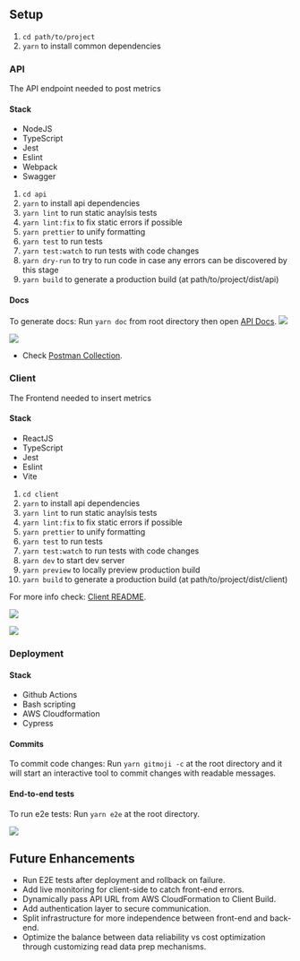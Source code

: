 ## Setup

1. `cd path/to/project`
2. `yarn` to install common dependencies

### API
The API endpoint needed to post metrics
#### Stack
- NodeJS
- TypeScript
- Jest
- Eslint
- Webpack
- Swagger

1. `cd api`
2. `yarn` to install api dependencies
3. `yarn lint` to run static anaylsis tests
4. `yarn lint:fix` to fix static errors if possible
5. `yarn prettier` to unify formatting
6. `yarn test` to run tests
7. `yarn test:watch` to run tests with code changes
8. `yarn dry-run` to try to run code in case any errors can be discovered by this stage
9. `yarn build` to generate a production build (at path/to/project/dist/api)

#### Docs
To generate docs: Run `yarn doc` from root directory then open [API Docs](http://localhost:3000/api-docs).
![](https://drive.google.com/uc?id=1UtfAgdaVUk-DerwcLWWlt91lXRLmg4WQ)

![](https://drive.google.com/uc?id=1G_P9PCd7pj0CAZjCFBpOb2U3fS0w-Zou)
- Check [Postman Collection](https://www.postman.com/lebaz20/workspace/metrics/collection/1283527-0800a457-8f2b-4bda-8aa2-c91530923091?action=share&creator=1283527).

### Client
The Frontend needed to insert metrics
#### Stack
- ReactJS
- TypeScript
- Jest
- Eslint
- Vite

1. `cd client`
2. `yarn` to install api dependencies
3. `yarn lint` to run static anaylsis tests
4. `yarn lint:fix` to fix static errors if possible
5. `yarn prettier` to unify formatting
6. `yarn test` to run tests
7. `yarn test:watch` to run tests with code changes
8. `yarn dev` to start dev server
9. `yarn preview` to locally preview production build
10. `yarn build` to generate a production build (at path/to/project/dist/client)

For more info check: [Client README](./../src/client/README.md).

![](https://drive.google.com/uc?id=1mPzUe8-eJCg0tQ6z7MOxwdl1UG7DDPgg)

![](https://drive.google.com/uc?id=1YJYpq0ceTPsSt_lQXwUQnnHfdBOQ2PmK)

### Deployment
#### Stack
- Github Actions
- Bash scripting
- AWS Cloudformation
- Cypress

#### Commits
To commit code changes: Run `yarn gitmoji -c` at the root directory and it will start an interactive tool to commit changes with readable messages.

#### End-to-end tests
To run e2e tests: Run `yarn e2e` at the root directory.

![](https://drive.google.com/uc?id=1F8s32sozr_ggUoOWkeRUCAFBID6qpMjm)

## Future Enhancements
- Run E2E tests after deployment and rollback on failure.
- Add live monitoring for client-side to catch front-end errors.
- Dynamically pass API URL from AWS CloudFormation to Client Build.
- Add authentication layer to secure communication.
- Split infrastructure for more independence between front-end and back-end.
- Optimize the balance between data reliability vs cost optimization through customizing read data prep mechanisms. 